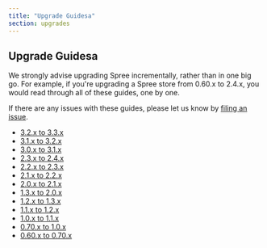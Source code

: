 ```yaml
---
title: "Upgrade Guidesa"
section: upgrades
---
```


## Upgrade Guidesa

We strongly advise upgrading Spree incrementally, rather than in one big go. For example, if you're upgrading a Spree store from 0.60.x to 2.4.x, you would read through all of these guides, one by one.

If there are any issues with these guides, please let us know by [filing an issue](https://github.com/spree/spree/issues/new).

* [3.2.x to 3.3.x](/developer/three-dot-two-to-three-dot-three)
* [3.1.x to 3.2.x](/developer/three-dot-one-to-three-dot-two)
* [3.0.x to 3.1.x](/developer/three-dot-oh-to-three-dot-one)
* [2.3.x to 2.4.x](/developer/two-dot-three-to-two-dot-four)
* [2.2.x to 2.3.x](/developer/two-dot-two-to-two-dot-three)
* [2.1.x to 2.2.x](/developer/two-dot-one-to-two-dot-two)
* [2.0.x to 2.1.x](/developer/two-dot-oh-to-two-dot-one)
* [1.3.x to 2.0.x](/developer/one-dot-three-to-two-dot-oh)
* [1.2.x to 1.3.x](/developer/one-dot-two-to-one-dot-three)
* [1.1.x to 1.2.x](/developer/one-dot-one-to-one-dot-two)
* [1.0.x to 1.1.x](/developer/one-dot-oh-to-one-dot-one)
* [0.70.x to 1.0.x](/developer/point-seventy-to-one-dot-oh)
* [0.60.x to 0.70.x](/developer/point-sixty-to-point-seventy)
